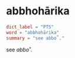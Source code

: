 # abbhohārika

``` toml
dict_label = "PTS"
word = "abbhohārika"
summary = "see abbo˚."
```

see *abbo˚*.

